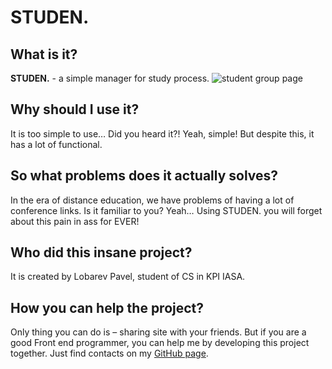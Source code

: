 # STUDEN.

## What is it?

**STUDEN.** - a simple manager for study process.
![student group page](https://drive.google.com/file/d/1W3KEYMxh39zWGPHc2sO0bv7SiPno3k32/view?usp=sharing)

## Why should I use it?

It is too simple to use… Did you heard it?! Yeah, simple! But
despite this, it has a lot of functional.

## So what problems does it actually solves?

In the era of distance education, we have problems of having a
lot of conference links. Is it familiar to you? Yeah… Using
STUDEN. you will forget about this pain in ass for EVER!

## Who did this insane project?

It is created by Lobarev Pavel, student of CS in KPI IASA.

## How you can help the project?

Only thing you can do is – sharing site with your friends. But
if you are a good Front end programmer, you can help me by
developing this project together. Just find contacts on my
[GitHub page](https://github.com/OZIOisgood).
